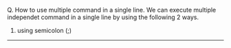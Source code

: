 Q. How to use multiple command in a single line.
We can execute multiple independet command in a single line by using the following 2 ways.

1. using semicolon (;)
---

